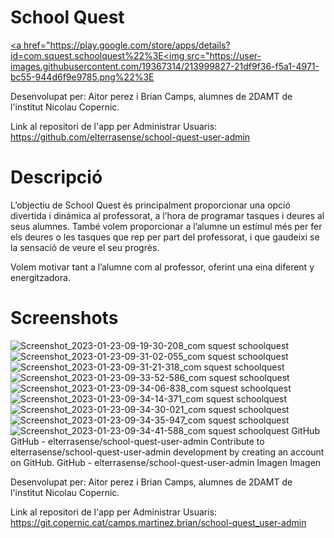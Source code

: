# School Quest
[<a href="https://play.google.com/store/apps/details?id=com.squest.schoolquest%22%3E<img src="https://user-images.githubusercontent.com/19367314/213999827-21df9f36-f5a1-4971-bc55-944d6f9e9785.png%22%3E</a>](https://play.google.com/store/apps/details?id=com.squest.schoolquest)

Desenvolupat per: Aitor perez i Brian Camps, alumnes de 2DAMT de l'institut Nicolau Copernic.

Link al repositori de l'app per Administrar Usuaris: https://github.com/elterrasense/school-quest-user-admin

# Descripció
L’objectiu de School Quest és principalment proporcionar una opció divertida i dinámica al professorat, a l’hora de programar tasques i deures al seus alumnes. També volem proporcionar a l’alumne un estímul més per fer els deures o les tasques que rep per part del professorat, i que gaudeixi se la sensació de veure el seu progrès. 

Volem motivar tant a l’alumne com al professor, oferint una eina diferent y energitzadora.

# Screenshots
![Screenshot_2023-01-23-09-19-30-208_com squest schoolquest](https://user-images.githubusercontent.com/19367314/213999922-11d5576d-73be-4083-b525-bf382fb70d1e.jpg)
![Screenshot_2023-01-23-09-31-02-055_com squest schoolquest](https://user-images.githubusercontent.com/19367314/213999956-960f9531-5a68-40a8-b5f1-a34409751e55.jpg)
![Screenshot_2023-01-23-09-31-21-318_com squest schoolquest](https://user-images.githubusercontent.com/19367314/213999964-2287e522-e15f-4bc4-8a29-f6ada34fcf53.jpg)
![Screenshot_2023-01-23-09-33-52-586_com squest schoolquest](https://user-images.githubusercontent.com/19367314/213999975-b9bdf819-11ba-4549-8222-0bc96a117a38.jpg)
![Screenshot_2023-01-23-09-34-06-838_com squest schoolquest](https://user-images.githubusercontent.com/19367314/213999981-bc2aa5d4-c1de-43fb-9d22-1868825dd272.jpg)
![Screenshot_2023-01-23-09-34-14-371_com squest schoolquest](https://user-images.githubusercontent.com/19367314/213999990-939e9f7b-bff5-47b8-88de-20dadca2fd4c.jpg)
![Screenshot_2023-01-23-09-34-30-021_com squest schoolquest](https://user-images.githubusercontent.com/19367314/213999992-aaedcc89-4b46-48ac-8698-6432c64cdbb9.jpg)
![Screenshot_2023-01-23-09-34-35-947_com squest schoolquest](https://user-images.githubusercontent.com/19367314/213999994-00e01b89-14a9-4c06-8b67-a04e6100f470.jpg)
![Screenshot_2023-01-23-09-34-41-588_com squest schoolquest](https://user-images.githubusercontent.com/19367314/213999998-bf4bc33a-f9e7-4e07-8b80-fa68d128c066.jpg)
GitHub
GitHub - elterrasense/school-quest-user-admin
Contribute to elterrasense/school-quest-user-admin development by creating an account on GitHub.
GitHub - elterrasense/school-quest-user-admin
Imagen
Imagen

Desenvolupat per: Aitor perez i Brian Camps, alumnes de 2DAMT de l'institut Nicolau Copernic.

Link al repositori de l'app per Administrar Usuaris: https://git.copernic.cat/camps.martinez.brian/school-quest_user-admin
